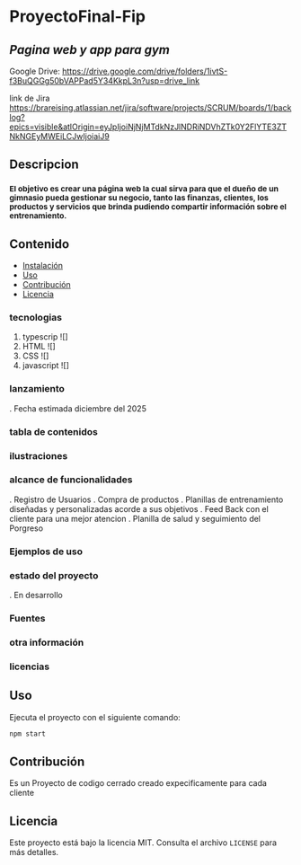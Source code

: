 # ProyectoFinal-Fip

## _Pagina web y app para gym_

Google Drive: https://drive.google.com/drive/folders/1ivtS-f3BuQGGg50bVAPPad5Y34KkpL3n?usp=drive_link

link de Jira https://brareising.atlassian.net/jira/software/projects/SCRUM/boards/1/backlog?epics=visible&atlOrigin=eyJpIjoiNjNjMTdkNzJlNDRiNDVhZTk0Y2FlYTE3ZTNkNGEyMWEiLCJwIjoiaiJ9

## Descripcion
### <sub>El objetivo es crear una página web la cual sirva para que el dueño de un gimnasio pueda gestionar su negocio, tanto las finanzas, clientes, los productos y servicios que brinda pudiendo compartir información sobre el entrenamiento.</sub>

## Contenido
- [Instalación](#instalación)
- [Uso](#uso)
- [Contribución](#contribución)
- [Licencia](#licencia)

### tecnologias 
  1.  typescrip ![]
  1.  HTML ![]
  1.  CSS ![]
  1.  javascript ![]
    
    
### lanzamiento
. Fecha estimada diciembre del 2025
### tabla de contenidos
### ilustraciones
### alcance de funcionalidades
. Registro de Usuarios
. Compra de productos 
. Planillas de entrenamiento diseñadas y personalizadas acorde a sus objetivos
. Feed Back con el cliente para una mejor atencion
. Planilla de salud y seguimiento del Porgreso
### Ejemplos de uso

### estado del proyecto
. En desarrollo
### Fuentes
### otra información
### licencias 

## Uso
Ejecuta el proyecto con el siguiente comando:
```bash
npm start
```

## Contribución
Es un Proyecto de codigo cerrado creado expecificamente para cada cliente 

## Licencia
Este proyecto está bajo la licencia MIT. Consulta el archivo `LICENSE` para más detalles.



